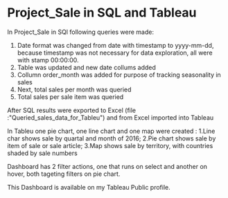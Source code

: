 # Project_Sale in SQL and Tableau

In Project_Sale in SQl following queries were made: 

1. Date format was changed from date with timestamp to yyyy-mm-dd, because timestamp was not necessary for data exploration, all were with stamp 00:00:00.
2. Table was updated and new date collums added
3. Collumn order_month was added for purpose of tracking seasonality in sales
4. Next, total sales per month was queried 
5. Total sales per sale item was queried

After SQL results were exported to Excel (file :"Queried_sales_data_for_Tableu") and from Excel imported into Tableau

In Tableu one pie chart, one line chart and one map were created :
1.Line char shows sale by quartal and month of 2016;
2.Pie chart shows sale by item of sale or sale article;
3.Map shows sale by territory, with countries shaded by sale numbers 

Dashboard has 2 filter actions, one that runs on select and another on hover, both tageting filters on pie chart.

This Dashboard is available on my Tableau Public profile.
